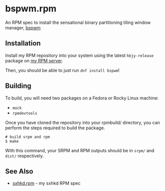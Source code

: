 # bspwm.rpm

An RPM spec to install the sensational binary partitioning tiling window
manager, [bspwm](https://github.com/baskerville/bspwm)

## Installation

Install my RPM repository into your system using the latest `hbjy-release`
package on [my RPM server](https://rpm.hbjy.io/el/8/x86_64/).

Then, you should be able to just run `dnf install bspwm`!

## Building

To build, you will need two packages on a Fedora or Rocky Linux machine:

- `mock`
- `rpmdevtools`

Once you have cloned the repository into your rpmbuild/ directory, you can
perform the steps required to build the package.

```shell
# build srpm and rpm
$ make
```

With this command, your SRPM and RPM outputs should be in `srpm/` and `dist/`
respectively.

## See Also

- [sxhkd.rpm](https://github.com/hbjydev/sxhkd.rpm) - my sxhkd RPM spec

